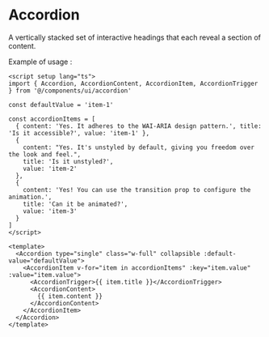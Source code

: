 # Accordion

A vertically stacked set of interactive headings that each reveal a section of content.

Example of usage :

<ClientOnly>
  <ExampleOfAccordion />
</ClientOnly>

```vue
<script setup lang="ts">
import { Accordion, AccordionContent, AccordionItem, AccordionTrigger } from '@/components/ui/accordion'

const defaultValue = 'item-1'

const accordionItems = [
  { content: 'Yes. It adheres to the WAI-ARIA design pattern.', title: 'Is it accessible?', value: 'item-1' },
  {
    content: "Yes. It's unstyled by default, giving you freedom over the look and feel.",
    title: 'Is it unstyled?',
    value: 'item-2'
  },
  {
    content: 'Yes! You can use the transition prop to configure the animation.',
    title: 'Can it be animated?',
    value: 'item-3'
  }
]
</script>

<template>
  <Accordion type="single" class="w-full" collapsible :default-value="defaultValue">
    <AccordionItem v-for="item in accordionItems" :key="item.value" :value="item.value">
      <AccordionTrigger>{{ item.title }}</AccordionTrigger>
      <AccordionContent>
        {{ item.content }}
      </AccordionContent>
    </AccordionItem>
  </Accordion>
</template>
```
